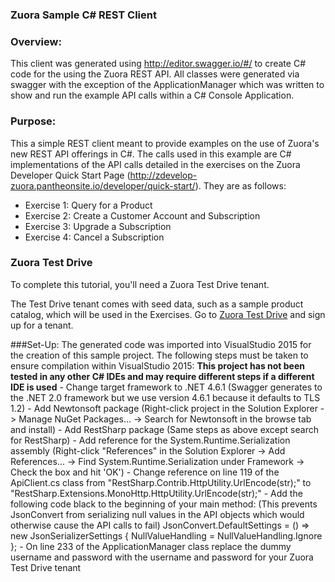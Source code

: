 ### Zuora Sample C# REST Client

### Overview:
This client was generated using http://editor.swagger.io/#/ to create C# code for the using the Zuora REST API. All classes were generated via swagger with the exception of the ApplicationManager which was 
written to show and run the example API calls within a C# Console Application.

### Purpose:
This a simple REST client meant to provide examples on the use of Zuora's new REST API offerings in C#. The calls used in this example are C# implementations of the API calls detailed in the exercises on the 
Zuora Developer Quick Start Page (http://zdevelop-zuora.pantheonsite.io/developer/quick-start/).
They are as follows:
- Exercise 1: Query for a Product
- Exercise 2: Create a Customer Account and Subscription
- Exercise 3: Upgrade a Subscription
- Exercise 4: Cancel a Subscription

### Zuora Test Drive

To complete this tutorial, you'll need a Zuora Test Drive tenant.

The Test Drive tenant comes with seed data, such as a sample product catalog, which will be used in the Exercises.
Go to [Zuora Test Drive](https://www.zuora.com/resource/zuora-test-drive/) and sign up for a tenant.

###Set-Up:
The generated code was imported into VisualStudio 2015 for the creation of this sample project. The following steps must be taken to ensure compilation within VisualStudio 2015: 
**This project has not been tested in any other C# IDEs and may require different steps if a different IDE is used**
	- Change target framework to .NET 4.6.1 (Swagger generates to the .NET 2.0 framework but we use version 4.6.1 because it defaults to TLS 1.2)
	- Add Newtonsoft package (Right-click project in the Solution Explorer -> Manage NuGet Packages... -> Search for Newtonsoft in the browse tab and install)
	- Add RestSharp package (Same steps as above except search for RestSharp)
	- Add reference for the System.Runtime.Serialization assembly (Right-click "References" in the Solution Explorer -> Add References... -> Find System.Runtime.Serialization under Framework -> Check the box and hit 'OK')
	- Change reference on line 119 of the ApiClient.cs class from "RestSharp.Contrib.HttpUtility.UrlEncode(str);" to "RestSharp.Extensions.MonoHttp.HttpUtility.UrlEncode(str);"
	- Add the following code black to the beginning of your main method: (This prevents JsonConvert from serializing null values in the API objects which would otherwise cause the API calls to fail)
	        JsonConvert.DefaultSettings = () => new JsonSerializerSettings
            {
                NullValueHandling = NullValueHandling.Ignore
            };
	- On line 233 of the ApplicationManager class replace the dummy username and password with the username and password for your Zuora Test Drive tenant


